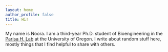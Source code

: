```yaml
---
layout: home
author_profile: false
title: Hi!
---
```


My name is Noora. I am a third-year Ph.D. student of Bioengineering in the [Parisa H. Lab](https://parisahlab.org) at the University of Oregon. I write about random stuff here, mostly things that I find helpful to share with others. 
